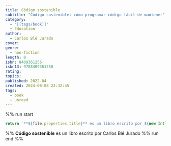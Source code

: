 ```yaml
---
title: Código sostenible
subtitle: "Código sostenible: cómo programar código fácil de mantener"
category:
  - "[[tags/book]]"
  - Education
author:
  - Carlos Blé Jurado
cover: 
genre:
  - non-fiction
length: 0
isbn: 8409361256
isbn13: 9788409361250
rating: 
topics: 
published: 2022-04
created: 2024-08-08 23:32:45
tags:
  - book
  - unread
---
```

%% run start
```ts
return `**${file.properties.title}** es un libro escrito por ${new Intl.ListFormat("es").format(file.properties.author)}`
``` 
%%
**Código sostenible** es un libro escrito por Carlos Blé Jurado
%% run end %%